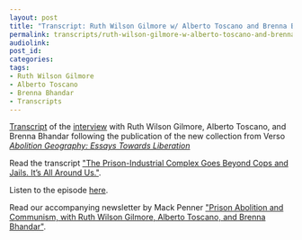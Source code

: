 ```yaml
---
layout: post
title: "Transcript: Ruth Wilson Gilmore w/ Alberto Toscano and Brenna Bhandar"
permalink: transcripts/ruth-wilson-gilmore-w-alberto-toscano-and-brenna-bhandar/
audiolink: 
post_id:
categories:
tags: 
- Ruth Wilson Gilmore
- Alberto Toscano 
- Brenna Bhandar 
- Transcripts
---
```


[Transcript](https://jacobin.com/2022/08/prison-industrial-complex-race-capitalism-abolitionism) of the [interview](https://thedigradio.com/podcast/ruth-wilson-gilmore-w-alberto-toscano-and-brenna-bhandar) with Ruth Wilson Gilmore, Alberto Toscano, and Brenna Bhandar following the publication of the new collection from Verso *[Abolition Geography: Essays Towards Liberation](https://www.versobooks.com/books/3785-abolition-geography)*

Read the transcript ["The Prison-Industrial Complex Goes Beyond Cops and Jails. It’s All Around Us."](https://jacobin.com/2022/08/prison-industrial-complex-race-capitalism-abolitionism).
 
Listen to the episode [here](https://thedigradio.com/podcast/ruth-wilson-gilmore-w-alberto-toscano-and-brenna-bhandar).

Read our accompanying newsletter by Mack Penner ["Prison Abolition and Communism, with Ruth Wilson Gilmore, Alberto Toscano, and Brenna Bhandar"](https://thedigradio.com/newsletter31).
